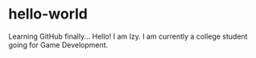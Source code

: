 # hello-world
Learning GitHub finally...
Hello! I am Izy. I am currently a college student going for Game Development.
